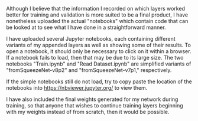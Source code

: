 Although I believe that the information I recorded on which layers worked better for training and validation is more suited to be a final product, I have nonetheless uploaded the actual "notebooks" which contain code that can be looked at to see what I have done in a straightforward manner. 

I have uploaded several Jupyter notebooks, each containing different variants of my appended layers as well as showing some of their results. To open a notebook, it should only be necessary to click on it within a browser. If a notebook fails to load, then that may be due to its large size. The two notebooks "Train.ipynb" and "Read Dataset.ipynb" are simplified variants of "fromSqueezeNet-v8p2" and "fromSqueezeNet-v7p1," respectively. 

If the simple notebooks still do not load, try to copy paste the location of the notebooks into https://nbviewer.jupyter.org/ to view them.

I have also included the final weights generated for my network during training, so that anyone that wishes to continue training layers beginning with my weights instead of from scratch, then it would be possible.